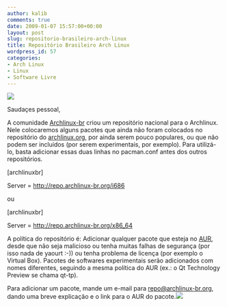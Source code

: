 ```yaml
---
author: kalib
comments: true
date: 2009-01-07 15:57:00+00:00
layout: post
slug: repositorio-brasileiro-arch-linux
title: Repositório Brasileiro Arch Linux
wordpress_id: 57
categories:
- Arch Linux
- Linux
- Software Livre
---
```


[![](http://kalib.pre.hw40.webservidor.net/wordpress/wp-content/uploads/2009/02/repobr.png)](http://kalib.pre.hw40.webservidor.net/wordpress/wp-content/uploads/2009/02/repobr.png)




Saudaçes pessoal,




A comunidade [Archlinux-br](http://www.archlinux-br.org/) criou um repositório nacional para o Archlinux. Nele colocaremos alguns pacotes que ainda não foram colocados no repositório do [archlinux.org](http://archlinux.org/), por ainda serem pouco populares, ou que não podem ser incluídos (por serem experimentais, por exemplo). Para utilizá-lo, basta adicionar essas duas linhas no pacman.conf antes dos outros repositórios.




[archlinuxbr]  

Server = http://repo.archlinux-br.org/i686




ou




[archlinuxbr]  

Server = http://repo.archlinux-br.org/x86_64




A política do repositório é: Adicionar qualquer pacote que esteja no [AUR](http://aur.archlinux.org/), desde que não seja malicioso ou tenha muitas falhas de segurança (por isso nada de yaourt :-)) ou tenha problema de licença (por exemplo o Virtual Box). Pacotes de softwares experimentais serão adicionados com nomes diferentes, seguindo a mesma política do AUR (ex.: o Qt Technology Preview se chama qt-tp).




Para adicionar um pacote, mande um e-mail para repo@archlinux-br.org, dando uma breve explicação e o link para o AUR do pacote.[![](http://img376.imageshack.us/img376/8000/userbar635980sd7.gif)](http://img376.imageshack.us/img376/8000/userbar635980sd7.gif)



